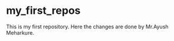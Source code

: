 # my_first_repos
This is my first repository.
<nl>
Here the changes are done by Mr.Ayush Meharkure.
